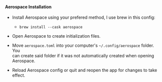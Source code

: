 #### Aerospace Installation

- Install Aerospace using your prefered method, I use brew in this config:

  - `brew install --cask aerospace`

- Open Aerospace to create initialization files.

- Move `aerospace.toml` into your computer's `~/.config/aerospace` folder. You \
  can create said folder if it was not automatically created when opening Aerospace.

- Reload Aerospace config or quit and reopen the app for changes to take effect.
